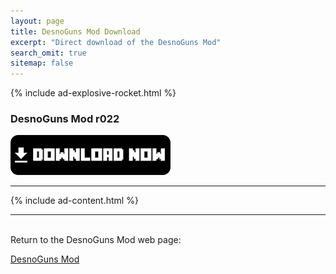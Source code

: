 ```yaml
---
layout: page
title: DesnoGuns Mod Download
excerpt: "Direct download of the DesnoGuns Mod"
search_omit: true
sitemap: false
---
```


{% include ad-explosive-rocket.html %}

### DesnoGuns Mod r022

<a href="https://github.com/Desno365/DesnoGuns-Mod/releases/download/r022/DesnoGuns_Mod_r022_Desno365.modpkg">
	<img alt="Download now"
		src="/images/download-now.png" />
</a>

---

{% include ad-content.html %}

---

<br>Return to the DesnoGuns Mod web page:

<div markdown="0"><a href="{{ site.url }}/minecraft/desnoguns-mod/#downloads" class="btn">DesnoGuns Mod</a></div>


